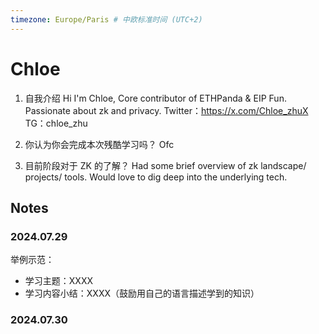 ```yaml
---
timezone: Europe/Paris # 中欧标准时间 (UTC+2)
---
```


# Chloe
1. 自我介绍
    Hi I'm Chloe, Core contributor of ETHPanda & EIP Fun. Passionate about zk and privacy.
    Twitter：https://x.com/Chloe_zhuX
    TG：chloe_zhu

2. 你认为你会完成本次残酷学习吗？
    Ofc

3. 目前阶段对于 ZK 的了解？
    Had some brief overview of zk landscape/ projects/ tools. Would love to dig deep into the underlying tech.


## Notes

<!-- Content_START -->

### 2024.07.29

举例示范：

- 学习主题：XXXX
- 学习内容小结：XXXX（鼓励用自己的语言描述学到的知识）

### 2024.07.30

<!-- Content_END -->
